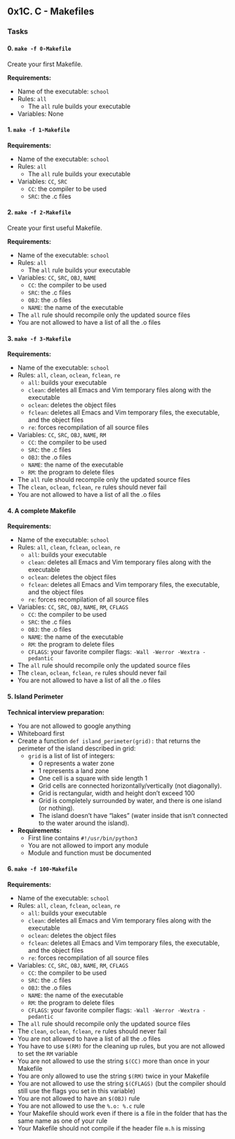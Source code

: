 ## 0x1C. C - Makefiles

### Tasks

#### 0. `make -f 0-Makefile`

Create your first Makefile.

**Requirements:**

- Name of the executable: `school`
- Rules: `all`
    - The `all` rule builds your executable
- Variables: None

#### 1. `make -f 1-Makefile`

**Requirements:**

- Name of the executable: `school`
- Rules: `all`
    - The `all` rule builds your executable
- Variables: `CC`, `SRC`
    - `CC`: the compiler to be used
    - `SRC`: the .c files

#### 2. `make -f 2-Makefile`

Create your first useful Makefile.

**Requirements:**

- Name of the executable: `school`
- Rules: `all`
    - The `all` rule builds your executable
- Variables: `CC`, `SRC`, `OBJ`, `NAME`
    - `CC`: the compiler to be used
    - `SRC`: the .c files
    - `OBJ`: the .o files
    - `NAME`: the name of the executable
- The `all` rule should recompile only the updated source files
- You are not allowed to have a list of all the .o files

#### 3. `make -f 3-Makefile`

**Requirements:**

- Name of the executable: `school`
- Rules: `all`, `clean`, `oclean`, `fclean`, `re`
    - `all`: builds your executable
    - `clean`: deletes all Emacs and Vim temporary files along with the executable
    - `oclean`: deletes the object files
    - `fclean`: deletes all Emacs and Vim temporary files, the executable, and the object files
    - `re`: forces recompilation of all source files
- Variables: `CC`, `SRC`, `OBJ`, `NAME`, `RM`
    - `CC`: the compiler to be used
    - `SRC`: the .c files
    - `OBJ`: the .o files
    - `NAME`: the name of the executable
    - `RM`: the program to delete files
- The `all` rule should recompile only the updated source files
- The `clean`, `oclean`, `fclean`, `re` rules should never fail
- You are not allowed to have a list of all the .o files

#### 4. A complete Makefile

**Requirements:**

- Name of the executable: `school`
- Rules: `all`, `clean`, `fclean`, `oclean`, `re`
    - `all`: builds your executable
    - `clean`: deletes all Emacs and Vim temporary files along with the executable
    - `oclean`: deletes the object files
    - `fclean`: deletes all Emacs and Vim temporary files, the executable, and the object files
    - `re`: forces recompilation of all source files
- Variables: `CC`, `SRC`, `OBJ`, `NAME`, `RM`, `CFLAGS`
    - `CC`: the compiler to be used
    - `SRC`: the .c files
    - `OBJ`: the .o files
    - `NAME`: the name of the executable
    - `RM`: the program to delete files
    - `CFLAGS`: your favorite compiler flags: `-Wall -Werror -Wextra -pedantic`
- The `all` rule should recompile only the updated source files
- The `clean`, `oclean`, `fclean`, `re` rules should never fail
- You are not allowed to have a list of all the .o files

#### 5. Island Perimeter

**Technical interview preparation:**

- You are not allowed to google anything
- Whiteboard first
- Create a function `def island_perimeter(grid):` that returns the perimeter of the island described in grid:
    - `grid` is a list of list of integers:
        - 0 represents a water zone
        - 1 represents a land zone
        - One cell is a square with side length 1
        - Grid cells are connected horizontally/vertically (not diagonally).
        - Grid is rectangular, width and height don’t exceed 100
        - Grid is completely surrounded by water, and there is one island (or nothing).
        - The island doesn’t have “lakes” (water inside that isn’t connected to the water around the island).
- **Requirements:**
    - First line contains `#!/usr/bin/python3`
    - You are not allowed to import any module
    - Module and function must be documented

#### 6. `make -f 100-Makefile`

**Requirements:**

- Name of the executable: `school`
- Rules: `all`, `clean`, `fclean`, `oclean`, `re`
    - `all`: builds your executable
    - `clean`: deletes all Emacs and Vim temporary files along with the executable
    - `oclean`: deletes the object files
    - `fclean`: deletes all Emacs and Vim temporary files, the executable, and the object files
    - `re`: forces recompilation of all source files
- Variables: `CC`, `SRC`, `OBJ`, `NAME`, `RM`, `CFLAGS`
    - `CC`: the compiler to be used
    - `SRC`: the .c files
    - `OBJ`: the .o files
    - `NAME`: the name of the executable
    - `RM`: the program to delete files
    - `CFLAGS`: your favorite compiler flags: `-Wall -Werror -Wextra -pedantic`
- The `all` rule should recompile only the updated source files
- The `clean`, `oclean`, `fclean`, `re` rules should never fail
- You are not allowed to have a list of all the .o files
- You have to use `$(RM)` for the cleaning up rules, but you are not allowed to set the `RM` variable
- You are not allowed to use the string `$(CC)` more than once in your Makefile
- You are only allowed to use the string `$(RM)` twice in your Makefile
- You are not allowed to use the string `$(CFLAGS)` (but the compiler should still use the flags you set in this variable)
- You are not allowed to have an `$(OBJ)` rule
- You are not allowed to use the `%.o: %.c` rule
- Your Makefile should work even if there is a file in the folder that has the same name as one of your rule
- Your Makefile should not compile if the header file `m.h` is missing


